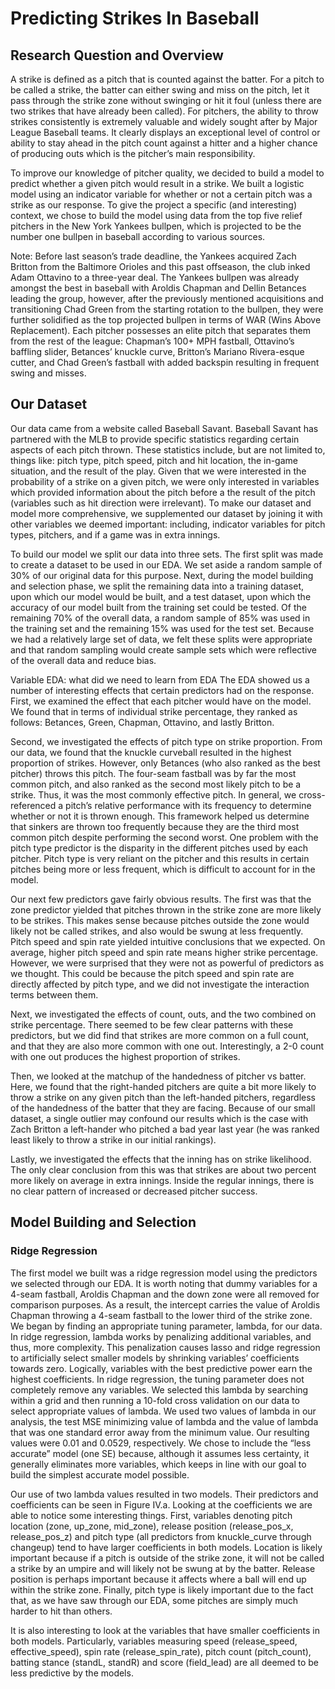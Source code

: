 # Predicting Strikes In Baseball

## Research Question and Overview

A strike is defined as a pitch that is counted against the batter. For a pitch to be called a strike, the batter can either swing and miss on the pitch, let it pass through the strike zone without swinging or hit it foul (unless there are two strikes that have already been called). For pitchers, the ability to throw strikes consistently is extremely valuable and widely sought after by Major League Baseball teams. It clearly displays an exceptional level of control or ability to stay ahead in the pitch count against a hitter and a higher chance of producing outs which is the pitcher’s main responsibility. 

To improve our knowledge of pitcher quality, we decided to build a model to predict whether a given pitch would result in a strike. We built a logistic model using an indicator variable for whether or not a certain pitch was a strike as our response. To give the project a specific (and interesting) context, we chose to build the model using data from the top five relief pitchers in the New York Yankees bullpen, which is projected to be the number one bullpen in baseball according to various sources.  

Note: Before last season’s trade deadline, the Yankees acquired Zach Britton from the Baltimore Orioles and this past offseason, the club inked Adam Ottavino to a three-year deal. The Yankees bullpen was already amongst the best in baseball with Aroldis Chapman and Dellin Betances leading the group, however, after the previously mentioned acquisitions and transitioning Chad Green from the starting rotation to the bullpen,  they were further solidified as the top projected bullpen in terms of WAR (Wins Above Replacement). Each pitcher possesses an elite pitch that separates them from the rest of the league: Chapman’s 100+ MPH fastball, Ottavino’s baffling slider, Betances’ knuckle curve, Britton’s Mariano Rivera-esque cutter, and Chad Green’s fastball with added backspin resulting in frequent swing and misses.

## Our Dataset 
Our data came from a website called Baseball Savant. Baseball Savant  has partnered with the MLB to provide specific statistics regarding certain aspects of each pitch thrown. These statistics include, but are not limited to, things like: pitch type, pitch speed, pitch and hit location, the in-game situation, and the result of the play. Given that we were interested in the probability of a strike on a given pitch,  we were only interested in variables which provided information about the pitch before a the result of the pitch (variables such as hit direction were irrelevant). To make our dataset and model more comprehensive, we supplemented our dataset by joining it with other variables we deemed important: including, indicator variables for pitch types, pitchers, and if a game was in extra innings. 

To build our model we split our data into three sets. The first split was made to create a dataset to be used in our EDA. We set aside a random sample of 30% of our original data for this purpose. Next, during the model building and selection phase, we split the remaining data into a training dataset, upon which our model would be built, and a test dataset, upon which the accuracy of our model built from the training set could be tested. Of the remaining 70% of the overall data, a random sample of 85% was used in the training set and the remaining 15% was used for the test set. Because we had a relatively large set of data, we felt these splits were appropriate and that random sampling would create sample sets which were reflective of the overall data and reduce bias.

Variable EDA: what did we need to learn from EDA
The EDA showed us a number of interesting effects that certain predictors had on the response. First, we examined the effect that each pitcher would have on the model. We found that in terms of individual strike percentage, they ranked as follows: Betances, Green, Chapman, Ottavino, and lastly Britton. 

Second, we investigated the effects of pitch type on strike proportion. From our data, we found that the knuckle curveball resulted in the highest proportion of strikes. However, only Betances (who also ranked as the best pitcher) throws this pitch. The four-seam fastball was by far the most common pitch, and also ranked as the second most likely pitch to be a strike. Thus, it was the most commonly effective pitch. In general, we cross-referenced a pitch’s relative  performance with its frequency to determine whether or not it is thrown enough. This framework helped us determine that sinkers are thrown too frequently because they are the third most common pitch despite performing the second worst. One problem with the pitch type predictor is the disparity in the different pitches used by each pitcher. Pitch type is very reliant on the pitcher and this results in certain pitches being more or less frequent, which is difficult to account for in the model.

Our next few predictors gave fairly obvious results. The first was that the zone predictor yielded that pitches thrown in the strike zone are more likely to be strikes. This makes sense because pitches outside the zone would likely not be called strikes, and also would be swung at less frequently. Pitch speed and spin rate yielded intuitive conclusions that we expected. On average, higher pitch speed and spin rate means higher strike percentage. However, we were surprised that they were not as powerful of predictors as we thought. This could be because the pitch speed and spin rate are directly affected by pitch type, and we did not investigate the interaction terms between them.

Next, we investigated the effects of count, outs, and the two combined on strike percentage. There seemed to be few clear patterns with these predictors, but we did find that strikes are more common on a full count, and that they are also more common with one out. Interestingly, a 2-0  count with one out produces the highest proportion of strikes.

Then, we looked at the matchup of the handedness of pitcher vs batter. Here, we found that the right-handed pitchers are quite a bit more likely to throw a strike on any given pitch than the left-handed pitchers, regardless of the handedness of the batter that they are facing. Because of our small dataset, a single outlier may confound our results which is the case with Zach Britton a left-hander who pitched a bad year last year (he was ranked least likely to throw a strike in our initial rankings). 

Lastly, we investigated the effects that the inning has on strike likelihood. The only clear conclusion from this was that strikes are about two percent more likely on average in extra innings. Inside the regular innings, there is no clear pattern of increased or decreased pitcher success.

## Model Building and Selection

### Ridge Regression
The first model we built was a ridge regression model using the predictors we selected through our EDA. It is worth noting that dummy variables for a 4-seam fastball, Aroldis Chapman and the down zone were all removed for comparison purposes. As a result, the intercept carries the value of Aroldis Chapman throwing a 4-seam fastball to the lower third of the strike zone. We began by finding an appropriate tuning parameter, lambda, for our data. In ridge regression, lambda works by penalizing additional variables, and thus, more complexity. This penalization causes lasso and ridge regression to artificially select smaller models by shrinking variables’ coefficients towards zero. Logically, variables with the best predictive power earn the highest coefficients. In ridge regression, the tuning parameter does not completely remove any variables.  We selected this lambda by searching within a grid and then running a 10-fold cross validation on our data to select appropriate values of lambda. We used two values of lambda in our analysis, the test MSE minimizing value of lambda and the value of lambda that was one standard error away from the minimum value. Our resulting values were 0.01 and 0.0529, respectively. We chose to include the “less accurate” model (one SE) because, although it assumes less certainty, it generally eliminates more variables, which keeps in line with our goal to build the simplest accurate model possible.

Our use of two lambda values resulted in two models. Their predictors and coefficients can be seen in Figure IV.a. Looking at the coefficients we are able to notice some interesting things. First, variables denoting pitch location (zone, up_zone, mid_zone), release position (release_pos_x, release_pos_z) and pitch type (all predictors from knuckle_curve through changeup) tend to have larger coefficients in both models. Location is likely important because if a pitch is outside of the strike zone, it will not be called a strike by an umpire and will likely not be swung at by the batter. Release position is perhaps important because it affects where a ball will end up within the strike zone. Finally, pitch type is likely important due to the fact that, as we have saw through our EDA, some pitches are simply much harder to hit than others.

It is also interesting to look at the variables that have smaller coefficients in both models. Particularly, variables measuring speed (release_speed, effective_speed), spin rate (release_spin_rate), pitch count (pitch_count), batting stance (standL, standR) and score (field_lead) are all deemed to be less predictive by the models.
